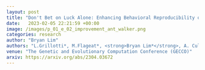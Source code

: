 ```yaml
---
layout: post
title: "Don't Bet on Luck Alone: Enhancing Behavioral Reproducibility of Quality-Diversity Solutions in Uncertain Domains"
date:   2023-02-05 22:21:59 +00:00
image: /images/p_01_e_02_improvement_ant_walker.png
categories: research
author: "Bryan Lim"
authors: "L.Grillotti*, M.Flageat*, <strong>Bryan Lim*</strong>, A. Cully"
venue: "The Genetic and Evolutionary Computation Conference (GECCO)"
arxiv: https://arxiv.org/abs/2304.03672
--- 
```


